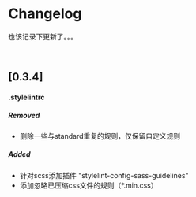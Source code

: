 # Changelog

也该记录下更新了。。。

<br>

## [0.3.4]

#### .stylelintrc

##### Removed

- 删除一些与standard重复的规则，仅保留自定义规则

##### Added

- 针对scss添加插件 "stylelint-config-sass-guidelines"
- 添加忽略已压缩css文件的规则（*.min.css）

